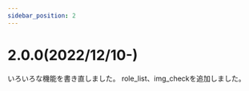 ```yaml
---
sidebar_position: 2
---
```

# 2.0.0(2022/12/10-)
いろいろな機能を書き直しました。
role_list、img_checkを追加しました。
